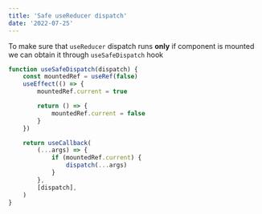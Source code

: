```yaml
---
title: 'Safe useReducer dispatch'
date: '2022-07-25'
---
```


To make sure that `useReducer` dispatch runs **only** if component is mounted
we can obtain it through `useSafeDispatch` hook

```javascript
function useSafeDispatch(dispatch) {
    const mountedRef = useRef(false)
    useEffect(() => {
        mountedRef.current = true

        return () => {
            mountedRef.current = false
        }
    })

    return useCallback(
        (...args) => {
            if (mountedRef.current) {
                dispatch(...args)
            }
        },
        [dispatch],
    )
}
```